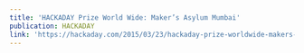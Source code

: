 ```yaml
---
title: 'HACKADAY Prize World Wide: Maker’s Asylum Mumbai'
publication: HACKADAY
link: 'https://hackaday.com/2015/03/23/hackaday-prize-worldwide-makers-asylum/'
---
```


